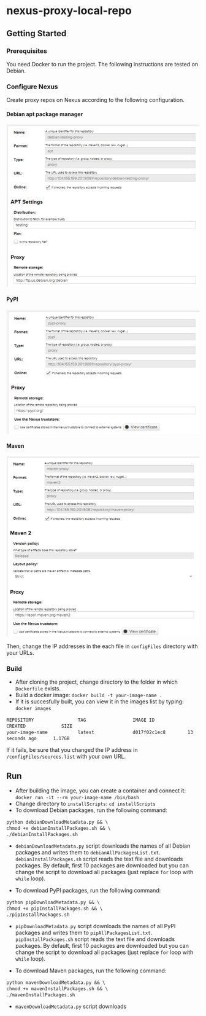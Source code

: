 # nexus-proxy-local-repo

## Getting Started
### Prerequisites
You need Docker to run the project. The following instructions are tested on Debian.
### Configure Nexus
Create proxy repos on Nexus according to the following configuration.
#### Debian apt package manager
![Debian](https://github.com/sulunemre/nexus-proxy-local-repo/blob/master/screenshots/debian.PNG)
#### PyPI
![PyPI](https://github.com/sulunemre/nexus-proxy-local-repo/blob/master/screenshots/pypi.PNG)
#### Maven
![Maven](https://github.com/sulunemre/nexus-proxy-local-repo/blob/master/screenshots/maven.PNG)

Then, change the IP addresses in the each file in ```configFiles``` directory with your URLs.
### Build
* After cloning the project, change directory to the folder in which ```Dockerfile``` exists.
* Build a docker image:
```docker build -t your-image-name . ```
* If it is succesfully built, you can view it in the images list by typing: ```docker images```
```
REPOSITORY                TAG                 IMAGE ID            CREATED             SIZE
your-image-name           latest              d017f02c1ec8        13 seconds ago      1.17GB
```
If it fails, be sure that you changed the IP address in ```/configFiles/sources.list``` with your own URL.
## Run
* After building the image, you can create a container and connect it:
```docker run -it --rm your-image-name /bin/bash ```
* Change directory to ```installScripts```:
```cd installScripts ```
* To download Debian packages, run the following command:
```
python debianDownloadMetadata.py && \
chmod +x debianInstallPackages.sh && \
./debianInstallPackages.sh 
```
* ```debianDownloadMetadata.py``` script downloads the names of all Debian packages and writes them to ```debianAllPackagesList.txt```. ```debianInstallPackages.sh``` script reads the text file and downloads packages. By default, first 10 packages are downloaded but you can change the script to download all packages (just replace ```for``` loop with ```while``` loop).

* To download PyPI packages, run the following command:
```
python pipDownloadMetadata.py && \
chmod +x pipInstallPackages.sh && \
./pipInstallPackages.sh 
```
* ```pipDownloadMetadata.py``` script downloads the names of all PyPI packages and writes them to ```pipAllPackagesList.txt```. ```pipInstallPackages.sh``` script reads the text file and downloads packages. By default, first 10 packages are downloaded but you can change the script to download all packages (just replace ```for``` loop with ```while``` loop).

* To download Maven packages, run the following command:
```
python mavenDownloadMetadata.py && \
chmod +x mavenInstallPackages.sh && \
./mavenInstallPackages.sh 
```
* ```mavenDownloadMetadata.py``` script downloads 
